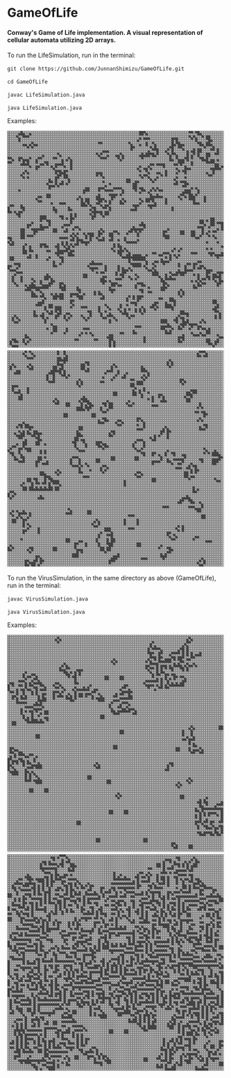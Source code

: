 # GameOfLife
#### Conway's Game of Life implementation. A visual representation of cellular automata utilizing 2D arrays. 

To run the LifeSimulation, run in the terminal:
```
git clone https://github.com/JunnanShimizu/GameOfLife.git
```
```
cd GameOfLife
```
```
javac LifeSimulation.java
```
```
java LifeSimulation.java
```

Examples:

<img src="life_simulation_1.png" width="500" height="500" /> <img src="life_simulation_2.png" width="500" height="500" />



To run the VirusSimulation, in the same directory as above (GameOfLife), run in the terminal: 
```
javac VirusSimulation.java
```
```
java VirusSimulation.java
```

Examples:

<img src="virus_simulation_1.png" width="500" height="500" /> <img src="virus_simulation_2.png" width="500" height="500" />
